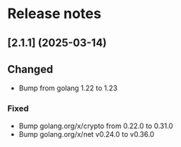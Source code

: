 # Release notes

## [2.1.1] (2025-03-14)

## Changed

- Bump from golang 1.22 to 1.23

### Fixed

- Bump golang.org/x/crypto from 0.22.0 to 0.31.0
- Bump golang.org/x/net v0.24.0 to v0.36.0
